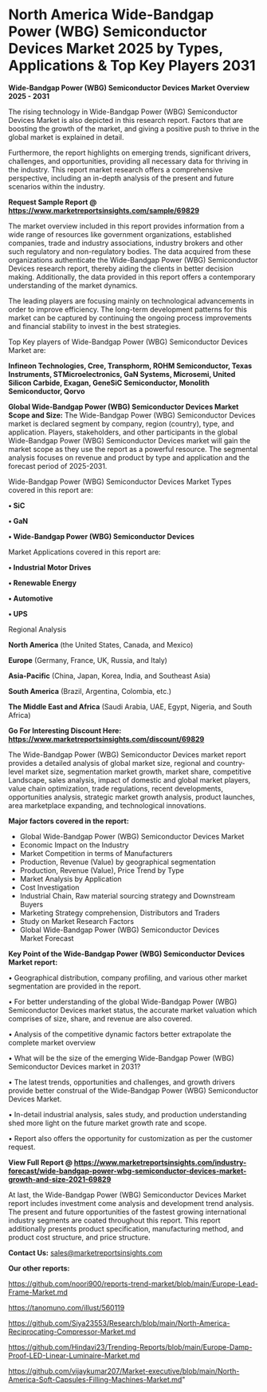# North America Wide-Bandgap Power (WBG) Semiconductor Devices Market 2025 by Types, Applications & Top Key Players 2031

<Strong> Wide-Bandgap Power (WBG) Semiconductor Devices Market Overview 2025 - 2031</strong>

The rising technology in Wide-Bandgap Power (WBG) Semiconductor Devices Market is also depicted in this research report. Factors that are boosting the growth of the market, and giving a positive push to thrive in the global market is explained in detail.

Furthermore, the report highlights on emerging trends, significant drivers, challenges, and opportunities, providing all necessary data for thriving in the industry. This report market research offers a comprehensive perspective, including an in-depth analysis of the present and future scenarios within the industry.

<strong>Request Sample Report @ <a href=https://www.marketreportsinsights.com/sample/69829>https://www.marketreportsinsights.com/sample/69829</a></strong>

The market overview included in this report provides information from a wide range of resources like government organizations, established companies, trade and industry associations, industry brokers and other such regulatory and non-regulatory bodies. The data acquired from these organizations authenticate the Wide-Bandgap Power (WBG) Semiconductor Devices research report, thereby aiding the clients in better decision making. Additionally, the data provided in this report offers a contemporary understanding of the market dynamics.

The leading players are focusing mainly on technological advancements in order to improve efficiency. The long-term development patterns for this market can be captured by continuing the ongoing process improvements and financial stability to invest in the best strategies.

Top Key players of Wide-Bandgap Power (WBG) Semiconductor Devices Market are:

<strong>Infineon Technologies, Cree, Transphorm, ROHM Semiconductor, Texas Instruments, STMicroelectronics, GaN Systems, Microsemi, United Silicon Carbide, Exagan, GeneSiC Semiconductor, Monolith Semiconductor, Qorvo</strong>

<strong><b>Global Wide-Bandgap Power (WBG) Semiconductor Devices Market Scope and Size:</b></strong>
The Wide-Bandgap Power (WBG) Semiconductor Devices market is declared segment by company, region (country), type, and application. Players, stakeholders, and other participants in the global Wide-Bandgap Power (WBG) Semiconductor Devices market will gain the market scope as they use the report as a powerful resource. The segmental analysis focuses on revenue and product by type and application and the forecast period of 2025-2031.

Wide-Bandgap Power (WBG) Semiconductor Devices Market Types covered in this report are:

<strong>• SiC

• GaN

• Wide-Bandgap Power (WBG) Semiconductor Devices</strong>

Market Applications covered in this report are:

<strong>• Industrial Motor Drives

• Renewable Energy

• Automotive

• UPS</strong> 

Regional Analysis

<strong>North America</strong> (the United States, Canada, and Mexico)

<strong>Europe</strong> (Germany, France, UK, Russia, and Italy)

<strong>Asia-Pacific</strong> (China, Japan, Korea, India, and Southeast Asia)

<strong>South America</strong> (Brazil, Argentina, Colombia, etc.)

<strong>The Middle East and Africa</strong> (Saudi Arabia, UAE, Egypt, Nigeria, and South Africa)

<strong>Go For Interesting Discount Here: <a href=https://www.marketreportsinsights.com/discount/69829>https://www.marketreportsinsights.com/discount/69829</a></strong>

The Wide-Bandgap Power (WBG) Semiconductor Devices market report provides a detailed analysis of global market size, regional and country-level market size, segmentation market growth, market share, competitive Landscape, sales analysis, impact of domestic and global market players, value chain optimization, trade regulations, recent developments, opportunities analysis, strategic market growth analysis, product launches, area marketplace expanding, and technological innovations.

<strong><b>Major factors covered in the report:</b></strong>
<ul>
  <li>Global Wide-Bandgap Power (WBG) Semiconductor Devices Market </li>
  <li>Economic Impact on the Industry</li>
  <li>Market Competition in terms of Manufacturers</li>
  <li>Production, Revenue (Value) by geographical segmentation</li>
  <li>Production, Revenue (Value), Price Trend by Type</li>
  <li>Market Analysis by Application</li>
  <li>Cost Investigation</li>
  <li>Industrial Chain, Raw material sourcing strategy and Downstream Buyers</li>
  <li>Marketing Strategy comprehension, Distributors and Traders</li>
  <li>Study on Market Research Factors</li>
  <li>Global Wide-Bandgap Power (WBG) Semiconductor Devices Market Forecast</li>
</ul>

<strong><b>Key Point of the Wide-Bandgap Power (WBG) Semiconductor Devices Market report:</b></strong>

• Geographical distribution, company profiling, and various other market segmentation are provided in the report.

• For better understanding of the global Wide-Bandgap Power (WBG) Semiconductor Devices market status, the accurate market valuation which comprises of size, share, and revenue are also covered.

• Analysis of the competitive dynamic factors better extrapolate the complete market overview

• What will be the size of the emerging Wide-Bandgap Power (WBG) Semiconductor Devices market in 2031?

• The latest trends, opportunities and challenges, and growth drivers provide better construal of the Wide-Bandgap Power (WBG) Semiconductor Devices Market.

• In-detail industrial analysis, sales study, and production understanding shed more light on the future market growth rate and scope.

• Report also offers the opportunity for customization as per the customer request.

<strong><b>View Full Report @ <a href=https://www.marketreportsinsights.com/industry-forecast/wide-bandgap-power-wbg-semiconductor-devices-market-growth-and-size-2021-69829>https://www.marketreportsinsights.com/industry-forecast/wide-bandgap-power-wbg-semiconductor-devices-market-growth-and-size-2021-69829</a></b></strong>


At last, the Wide-Bandgap Power (WBG) Semiconductor Devices Market report includes investment come analysis and development trend analysis. The present and future opportunities of the fastest growing international industry segments are coated throughout this report. This report additionally presents product specification, manufacturing method, and product cost structure, and price structure.

<strong>Contact Us:</strong>
sales@marketreportsinsights.com

<strong>Our other reports:</strong>

<a href=https://github.com/noori900/reports-trend-market/blob/main/Europe-Lead-Frame-Market.md>https://github.com/noori900/reports-trend-market/blob/main/Europe-Lead-Frame-Market.md</a>

<a href=https://tanomuno.com/illust/560119>https://tanomuno.com/illust/560119</a>

<a href=https://github.com/Siya23553/Research/blob/main/North-America-Reciprocating-Compressor-Market.md>https://github.com/Siya23553/Research/blob/main/North-America-Reciprocating-Compressor-Market.md</a>

<a href=https://github.com/Hindavi23/Trending-Reports/blob/main/Europe-Damp-Proof-LED-Linear-Luminaire-Market.md>https://github.com/Hindavi23/Trending-Reports/blob/main/Europe-Damp-Proof-LED-Linear-Luminaire-Market.md</a>

<a href=https://github.com/vijaykumar207/Market-executive/blob/main/North-America-Soft-Capsules-Filling-Machines-Market.md>https://github.com/vijaykumar207/Market-executive/blob/main/North-America-Soft-Capsules-Filling-Machines-Market.md</a>"
